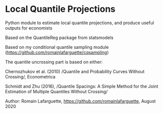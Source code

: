 # Local Quantile Projections

Python module to estimate local quantile projections, and produce useful outputs for economists

Based on the QuantileReg package from statsmodels

Based on my conditional quantile sampling module (https://github.com/romainlafarguette/cqsampling)

The quantile uncrossing part is based on either:

Chernozhukov et al. (2010) /Quantile and Probability Curves Without Crossing/, Econometrica

Schmidt and Zhu (2016), /Quantile Spacings: A Simple Method for the Joint Estimation of Multiple Quantiles Without Crossing/

Author: Romain Lafarguette, https://github.com/romainlafarguette, August 2020


